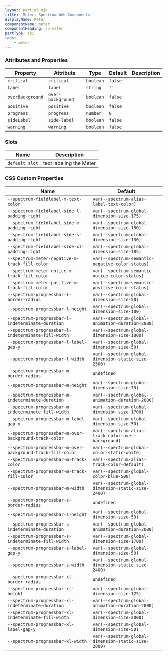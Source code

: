 ```yaml
---
layout: partial.njk
title: 'Meter: Spectrum Web Components'
displayName: Meter
componentName: meter
componentHeading: sp-meter
partType: api
tags:
    - meter
---
```


### Attributes and Properties

<div class="table-container">
<table class="spectrum-Table">
<thead class="spectrum-Table-head">
<tr>

<th class="spectrum-Table-headCell">
Property
</th>

<th class="spectrum-Table-headCell">
Attribute
</th>

<th class="spectrum-Table-headCell">
Type
</th>

<th class="spectrum-Table-headCell">
Default
</th>

<th class="spectrum-Table-headCell">
Description
</th>

</tr>
</thead>
<tbody class="spectrum-Table-body">

<tr class="spectrum-Table-row">

<td class="spectrum-Table-cell">
<code>critical</code>
</td>

<td class="spectrum-Table-cell">
<code>critical</code>
</td>

<td class="spectrum-Table-cell">
<code>boolean</code>
</td>

<td class="spectrum-Table-cell">
<code>false</code>
</td>

<td class="spectrum-Table-cell">

</td>

</tr>

<tr class="spectrum-Table-row">

<td class="spectrum-Table-cell">
<code>label</code>
</td>

<td class="spectrum-Table-cell">
<code>label</code>
</td>

<td class="spectrum-Table-cell">
<code>string</code>
</td>

<td class="spectrum-Table-cell">
<code>''</code>
</td>

<td class="spectrum-Table-cell">

</td>

</tr>

<tr class="spectrum-Table-row">

<td class="spectrum-Table-cell">
<code>overBackground</code>
</td>

<td class="spectrum-Table-cell">
<code>over-background</code>
</td>

<td class="spectrum-Table-cell">
<code>boolean</code>
</td>

<td class="spectrum-Table-cell">
<code>false</code>
</td>

<td class="spectrum-Table-cell">

</td>

</tr>

<tr class="spectrum-Table-row">

<td class="spectrum-Table-cell">
<code>positive</code>
</td>

<td class="spectrum-Table-cell">
<code>positive</code>
</td>

<td class="spectrum-Table-cell">
<code>boolean</code>
</td>

<td class="spectrum-Table-cell">
<code>false</code>
</td>

<td class="spectrum-Table-cell">

</td>

</tr>

<tr class="spectrum-Table-row">

<td class="spectrum-Table-cell">
<code>progress</code>
</td>

<td class="spectrum-Table-cell">
<code>progress</code>
</td>

<td class="spectrum-Table-cell">
<code>number</code>
</td>

<td class="spectrum-Table-cell">
<code>0</code>
</td>

<td class="spectrum-Table-cell">

</td>

</tr>

<tr class="spectrum-Table-row">

<td class="spectrum-Table-cell">
<code>sideLabel</code>
</td>

<td class="spectrum-Table-cell">
<code>side-label</code>
</td>

<td class="spectrum-Table-cell">
<code>boolean</code>
</td>

<td class="spectrum-Table-cell">
<code>false</code>
</td>

<td class="spectrum-Table-cell">

</td>

</tr>

<tr class="spectrum-Table-row">

<td class="spectrum-Table-cell">
<code>warning</code>
</td>

<td class="spectrum-Table-cell">
<code>warning</code>
</td>

<td class="spectrum-Table-cell">
<code>boolean</code>
</td>

<td class="spectrum-Table-cell">
<code>false</code>
</td>

<td class="spectrum-Table-cell">

</td>

</tr>

</tbody>
</table>
</div>
    

### Slots

<div class="table-container">
<table class="spectrum-Table">
<thead class="spectrum-Table-head">
<tr>

<th class="spectrum-Table-headCell">
Name
</th>

<th class="spectrum-Table-headCell">
Description
</th>

</tr>
</thead>
<tbody class="spectrum-Table-body">

<tr class="spectrum-Table-row">

<td class="spectrum-Table-cell">
<code>default slot</code>
</td>

<td class="spectrum-Table-cell">
text labeling the Meter
</td>

</tr>

</tbody>
</table>
</div>
    


### CSS Custom Properties

<div class="table-container">
<table class="spectrum-Table">
<thead class="spectrum-Table-head">
<tr>

<th class="spectrum-Table-headCell">
Name
</th>

<th class="spectrum-Table-headCell">
Default
</th>

</tr>
</thead>
<tbody class="spectrum-Table-body">

<tr class="spectrum-Table-row">

<td class="spectrum-Table-cell">
<code>--spectrum-fieldlabel-m-text-color</code>
</td>

<td class="spectrum-Table-cell">
<code>var(--spectrum-alias-label-text-color)</code>
</td>

</tr>

<tr class="spectrum-Table-row">

<td class="spectrum-Table-cell">
<code>--spectrum-fieldlabel-side-l-padding-right</code>
</td>

<td class="spectrum-Table-cell">
<code>var(--spectrum-global-dimension-size-175)</code>
</td>

</tr>

<tr class="spectrum-Table-row">

<td class="spectrum-Table-cell">
<code>--spectrum-fieldlabel-side-m-padding-right</code>
</td>

<td class="spectrum-Table-cell">
<code>var(--spectrum-global-dimension-size-150)</code>
</td>

</tr>

<tr class="spectrum-Table-row">

<td class="spectrum-Table-cell">
<code>--spectrum-fieldlabel-side-s-padding-right</code>
</td>

<td class="spectrum-Table-cell">
<code>var(--spectrum-global-dimension-size-130)</code>
</td>

</tr>

<tr class="spectrum-Table-row">

<td class="spectrum-Table-cell">
<code>--spectrum-fieldlabel-side-xl-padding-right</code>
</td>

<td class="spectrum-Table-cell">
<code>var(--spectrum-global-dimension-size-185)</code>
</td>

</tr>

<tr class="spectrum-Table-row">

<td class="spectrum-Table-cell">
<code>--spectrum-meter-negative-m-track-fill-color</code>
</td>

<td class="spectrum-Table-cell">
<code>var(--spectrum-semantic-negative-color-status)</code>
</td>

</tr>

<tr class="spectrum-Table-row">

<td class="spectrum-Table-cell">
<code>--spectrum-meter-notice-m-track-fill-color</code>
</td>

<td class="spectrum-Table-cell">
<code>var(--spectrum-semantic-notice-color-status)</code>
</td>

</tr>

<tr class="spectrum-Table-row">

<td class="spectrum-Table-cell">
<code>--spectrum-meter-positive-m-track-fill-color</code>
</td>

<td class="spectrum-Table-cell">
<code>var(--spectrum-semantic-positive-color-status)</code>
</td>

</tr>

<tr class="spectrum-Table-row">

<td class="spectrum-Table-cell">
<code>--spectrum-progressbar-l-border-radius</code>
</td>

<td class="spectrum-Table-cell">
<code>var(--spectrum-global-dimension-size-50)</code>
</td>

</tr>

<tr class="spectrum-Table-row">

<td class="spectrum-Table-cell">
<code>--spectrum-progressbar-l-height</code>
</td>

<td class="spectrum-Table-cell">
<code>var(--spectrum-global-dimension-size-100)</code>
</td>

</tr>

<tr class="spectrum-Table-row">

<td class="spectrum-Table-cell">
<code>--spectrum-progressbar-l-indeterminate-duration</code>
</td>

<td class="spectrum-Table-cell">
<code>var(--spectrum-global-animation-duration-2000)</code>
</td>

</tr>

<tr class="spectrum-Table-row">

<td class="spectrum-Table-cell">
<code>--spectrum-progressbar-l-indeterminate-fill-width</code>
</td>

<td class="spectrum-Table-cell">
<code>var(--spectrum-global-dimension-size-1800)</code>
</td>

</tr>

<tr class="spectrum-Table-row">

<td class="spectrum-Table-cell">
<code>--spectrum-progressbar-l-label-gap-y</code>
</td>

<td class="spectrum-Table-cell">
<code>var(--spectrum-global-dimension-size-50)</code>
</td>

</tr>

<tr class="spectrum-Table-row">

<td class="spectrum-Table-cell">
<code>--spectrum-progressbar-l-width</code>
</td>

<td class="spectrum-Table-cell">
<code>var(--spectrum-global-dimension-static-size-2500)</code>
</td>

</tr>

<tr class="spectrum-Table-row">

<td class="spectrum-Table-cell">
<code>--spectrum-progressbar-m-border-radius</code>
</td>

<td class="spectrum-Table-cell">
<code>undefined</code>
</td>

</tr>

<tr class="spectrum-Table-row">

<td class="spectrum-Table-cell">
<code>--spectrum-progressbar-m-height</code>
</td>

<td class="spectrum-Table-cell">
<code>var(--spectrum-global-dimension-size-75)</code>
</td>

</tr>

<tr class="spectrum-Table-row">

<td class="spectrum-Table-cell">
<code>--spectrum-progressbar-m-indeterminate-duration</code>
</td>

<td class="spectrum-Table-cell">
<code>var(--spectrum-global-animation-duration-2000)</code>
</td>

</tr>

<tr class="spectrum-Table-row">

<td class="spectrum-Table-cell">
<code>--spectrum-progressbar-m-indeterminate-fill-width</code>
</td>

<td class="spectrum-Table-cell">
<code>var(--spectrum-global-dimension-size-1700)</code>
</td>

</tr>

<tr class="spectrum-Table-row">

<td class="spectrum-Table-cell">
<code>--spectrum-progressbar-m-label-gap-y</code>
</td>

<td class="spectrum-Table-cell">
<code>var(--spectrum-global-dimension-size-50)</code>
</td>

</tr>

<tr class="spectrum-Table-row">

<td class="spectrum-Table-cell">
<code>--spectrum-progressbar-m-over-background-track-color</code>
</td>

<td class="spectrum-Table-cell">
<code>var(--spectrum-alias-track-color-over-background)</code>
</td>

</tr>

<tr class="spectrum-Table-row">

<td class="spectrum-Table-cell">
<code>--spectrum-progressbar-m-over-background-track-fill-color</code>
</td>

<td class="spectrum-Table-cell">
<code>var(--spectrum-global-color-static-white)</code>
</td>

</tr>

<tr class="spectrum-Table-row">

<td class="spectrum-Table-cell">
<code>--spectrum-progressbar-m-track-color</code>
</td>

<td class="spectrum-Table-cell">
<code>var(--spectrum-alias-track-color-default)</code>
</td>

</tr>

<tr class="spectrum-Table-row">

<td class="spectrum-Table-cell">
<code>--spectrum-progressbar-m-track-fill-color</code>
</td>

<td class="spectrum-Table-cell">
<code>var(--spectrum-global-color-blue-500)</code>
</td>

</tr>

<tr class="spectrum-Table-row">

<td class="spectrum-Table-cell">
<code>--spectrum-progressbar-m-width</code>
</td>

<td class="spectrum-Table-cell">
<code>var(--spectrum-global-dimension-static-size-2400)</code>
</td>

</tr>

<tr class="spectrum-Table-row">

<td class="spectrum-Table-cell">
<code>--spectrum-progressbar-s-border-radius</code>
</td>

<td class="spectrum-Table-cell">
<code>undefined</code>
</td>

</tr>

<tr class="spectrum-Table-row">

<td class="spectrum-Table-cell">
<code>--spectrum-progressbar-s-height</code>
</td>

<td class="spectrum-Table-cell">
<code>var(--spectrum-global-dimension-size-50)</code>
</td>

</tr>

<tr class="spectrum-Table-row">

<td class="spectrum-Table-cell">
<code>--spectrum-progressbar-s-indeterminate-duration</code>
</td>

<td class="spectrum-Table-cell">
<code>var(--spectrum-global-animation-duration-2000)</code>
</td>

</tr>

<tr class="spectrum-Table-row">

<td class="spectrum-Table-cell">
<code>--spectrum-progressbar-s-indeterminate-fill-width</code>
</td>

<td class="spectrum-Table-cell">
<code>var(--spectrum-global-dimension-size-1700)</code>
</td>

</tr>

<tr class="spectrum-Table-row">

<td class="spectrum-Table-cell">
<code>--spectrum-progressbar-s-label-gap-y</code>
</td>

<td class="spectrum-Table-cell">
<code>var(--spectrum-global-dimension-size-50)</code>
</td>

</tr>

<tr class="spectrum-Table-row">

<td class="spectrum-Table-cell">
<code>--spectrum-progressbar-s-width</code>
</td>

<td class="spectrum-Table-cell">
<code>var(--spectrum-global-dimension-static-size-2400)</code>
</td>

</tr>

<tr class="spectrum-Table-row">

<td class="spectrum-Table-cell">
<code>--spectrum-progressbar-xl-border-radius</code>
</td>

<td class="spectrum-Table-cell">
<code>undefined</code>
</td>

</tr>

<tr class="spectrum-Table-row">

<td class="spectrum-Table-cell">
<code>--spectrum-progressbar-xl-height</code>
</td>

<td class="spectrum-Table-cell">
<code>var(--spectrum-global-dimension-size-125)</code>
</td>

</tr>

<tr class="spectrum-Table-row">

<td class="spectrum-Table-cell">
<code>--spectrum-progressbar-xl-indeterminate-duration</code>
</td>

<td class="spectrum-Table-cell">
<code>var(--spectrum-global-animation-duration-2000)</code>
</td>

</tr>

<tr class="spectrum-Table-row">

<td class="spectrum-Table-cell">
<code>--spectrum-progressbar-xl-indeterminate-fill-width</code>
</td>

<td class="spectrum-Table-cell">
<code>var(--spectrum-global-dimension-size-2000)</code>
</td>

</tr>

<tr class="spectrum-Table-row">

<td class="spectrum-Table-cell">
<code>--spectrum-progressbar-xl-label-gap-y</code>
</td>

<td class="spectrum-Table-cell">
<code>var(--spectrum-global-dimension-size-50)</code>
</td>

</tr>

<tr class="spectrum-Table-row">

<td class="spectrum-Table-cell">
<code>--spectrum-progressbar-xl-width</code>
</td>

<td class="spectrum-Table-cell">
<code>var(--spectrum-global-dimension-static-size-2800)</code>
</td>

</tr>

</tbody>
</table>
</div>
    